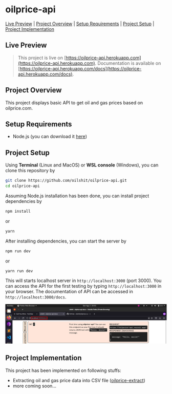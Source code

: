 # oilprice-api

[Live Preview](#live-preview) | [Project Overview](#project-overview) | [Setup Requirements](#setup-requirements) | [Project Setup](#project-setup) | [Project Implementation](#project-implementation)

## Live Preview

> This project is live on [https://oilprice-api.herokuapp.com](https://oilprice-api.herokuapp.com). Documentation is available on [https://oilprice-api.herokuapp.com/docs](https://oilprice-api.herokuapp.com/docs).

## Project Overview

This project displays basic API to get oil and gas prices based on oilprice.com.

## Setup Requirements

- Node.js (you can download it [here](https://nodejs.org))

## Project Setup

Using **Terminal** (Linux and MacOS) or **WSL console** (Windows), you can clone this repository by

```bash
git clone https://github.com/oilshit/oilprice-api.git
cd oilprice-api
```

Assuming Node.js installation has been done, you can install project dependencies by

```bash
npm install
```

or

```bash
yarn
```

After installing dependencies, you can start the server by

```bash
npm run dev
```

or

```bash
yarn run dev
```

This will starts localhost server in `http://localhost:3000` (port 3000). You can access the API for the first testing by typing `http://localhost:3000` in your browser. The documentation of API can be accessed in `http://localhost:3000/docs`.

![documentation in localhost](assets/doc1.png)

## Project Implementation

This project has been implemented on following stuffs:

- Extracting oil and gas price data into CSV file ([oilprice-extract](https://github.com/oilshit/oilprice-extract))
- more coming soon...
